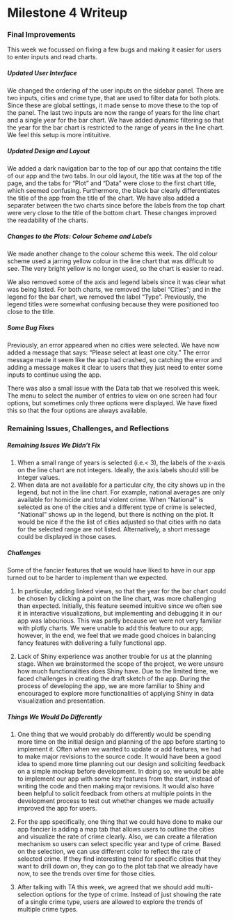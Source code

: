 Milestone 4 Writeup
================

### Final Improvements

This week we focussed on fixing a few bugs and making it easier for
users to enter inputs and read charts.

##### Updated User Interface

We changed the ordering of the user inputs on the sidebar panel. There
are two inputs, cities and crime type, that are used to filter data for
both plots. Since these are global settings, it made sense to move these
to the top of the panel. The last two inputs are now the range of years
for the line chart and a single year for the bar chart. We have added
dynamic filtering so that the year for the bar chart is restricted to
the range of years in the line chart. We feel this setup is more
intituitive.

##### Updated Design and Layout

We added a dark navigation bar to the top of our app that contains the
title of our app and the two tabs. In our old layout, the title was at
the top of the page, and the tabs for “Plot” and “Data” were close to
the first chart title, which seemed confusing. Furthermore, the black
bar clearly differentiates the title of the app from the title of the
chart. We have also added a separater between the two charts since
before the labels from the top chart were very close to the title of the
bottom chart. These changes improved the readability of the charts.

##### Changes to the Plots: Colour Scheme and Labels

We made another change to the colour scheme this week. The old colour
scheme used a jarring yellow colour in the line chart that was difficult
to see. The very bright yellow is no longer used, so the chart is easier
to read.

We also removed some of the axis and legend labels since it was clear
what was being listed. For both charts, we removed the label “Cities”;
and in the legend for the bar chart, we removed the label “Type”.
Previously, the legend titles were somewhat confusing because they were
positioned too close to the title.

##### Some Bug Fixes

Previously, an error appeared when no cities were selected. We have now
added a message that says: “Please select at least one city.” The error
message made it seem like the app had crashed, so catching the error and
adding a message makes it clear to users that they just need to enter
some inputs to continue using the app.

There was also a small issue with the Data tab that we resolved this
week. The menu to select the number of entries to view on one screen had
four options, but sometimes only three options were displayed. We have
fixed this so that the four options are always available.

### Remaining Issues, Challenges, and Reflections

##### Remaining Issues We Didn’t Fix

1.  When a small range of years is selected (i.e.\< 3), the labels of
    the x-axis on the line chart are not integers. Ideally, the axis
    labels should still be integer values.  
2.  When data are not available for a particular city, the city shows up
    in the legend, but not in the line chart. For example, national
    averages are only available for homicide and total violent crime.
    When “National” is selected as one of the cities and a different
    type of crime is selected, “National” shows up in the legend, but
    there is nothing on the plot. It would be nice if the the list of
    cities adjusted so that cities with no data for the selected range
    are not listed. Alternatively, a short message could be displayed in
    those cases.

##### Challenges

Some of the fancier features that we would have liked to have in our app
turned out to be harder to implement than we expected.

1.  In particular, adding linked views, so that the year for the bar
    chart could be chosen by clicking a point on the line chart, was
    more challenging than expected. Initially, this feature seemed
    intuitive since we often see it in interactive visualizations, but
    implementing and debugging it in our app was labourious. This was
    partly because we were not very familiar with plotly charts. We were
    unable to add this feature to our app; however, in the end, we feel
    that we made good choices in balancing fancy features with
    delivering a fully functional app.

2.  Lack of Shiny experience was another trouble for us at the planning
    stage. When we brainstormed the scope of the project, we were unsure
    how much functionalities does Shiny have. Due to the limited time,
    we faced challenges in creating the draft sketch of the app. During
    the process of developing the app, we are more familiar to Shiny and
    encouraged to explore more functionalities of applying Shiny in data
    visualization and presentation.

##### Things We Would Do Differently

1.  One thing that we would probably do differently would be spending
    more time on the initial design and planning of the app before
    starting to implement it. Often when we wanted to update or add
    features, we had to make major revisions to the source code. It
    would have been a good idea to spend more time planning out our
    design and soliciting feedback on a simple mockup before
    development. In doing so, we would be able to implement our app with
    some key features from the start, instead of writing the code and
    then making major revisions. It would also have been helpful to
    solicit feedback from others at multiple points in the development
    process to test out whether changes we made actually improved the
    app for users.

2.  For the app specifically, one thing that we could have done to make
    our app fancier is adding a map tab that allows users to outline the
    cities and visualize the rate of crime clearly. Also, we can create
    a fileration mechanism so users can select specific year and type of
    crime. Based on the selection, we can use different color to reflect
    the rate of selected crime. If they find interesting trend for
    specific cities that they want to drill down on, they can go to the
    plot tab that we already have now, to see the trends over time for
    those cities.

3.  After talking with TA this week, we agreed that we should add
    multi-selection options for the type of crime. Instead of just
    showing the rate of a single crime type, users are allowed to
    explore the trends of multiple crime types.
